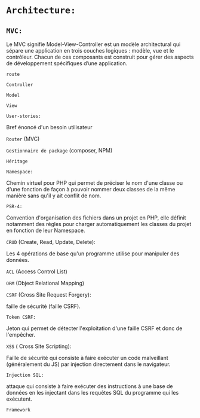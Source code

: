 # `Architecture:`

## `MVC:`

Le MVC signifie Model-View-Controller est un modèle architectural qui sépare une application en trois couches logiques : modèle, vue et le contrôleur. Chacun de ces composants est construit pour gérer des aspects de développement spécifiques d’une application.

`route`

`Controller`

`Model`

`View`


`User-stories:` 

Bref énoncé d'un besoin utilisateur

`Router` (MVC)

`Gestionnaire de package` (composer, NPM)

`Héritage`

`Namespace:` 

Chemin virtuel pour PHP qui permet de préciser le nom d'une classe ou d'une fonction de façon à pouvoir nommer deux classes de la même manière sans qu'il y ait conflit de nom.

`PSR-4:` 

Convention d'organisation des fichiers dans un projet en PHP, elle définit notamment des règles pour charger automatiquement les classes du projet en fonction de leur Namespace.

`CRUD` (Create, Read, Update, Delete): 

Les 4 opérations de base qu'un programme utilise pour manipuler des données.

`ACL` (Access Control List)

`ORM` (Object Relational Mapping)

`CSRF` (Cross Site Request Forgery): 

faille de sécurité (faille CSRF).

`Token CSRF:` 

Jeton qui permet de détecter l'exploitation d'une faille CSRF et donc de l'empêcher.

`XSS` ( Cross Site Scripting): 

Faille de sécurité qui consiste à faire exécuter un code malveillant (généralement du JS) par injection directement dans le navigateur.

`Injection SQL:` 

attaque qui consiste à faire exécuter des instructions à une base de données en les injectant dans les requêtes SQL du programme qui les exécutent.

`Framework`